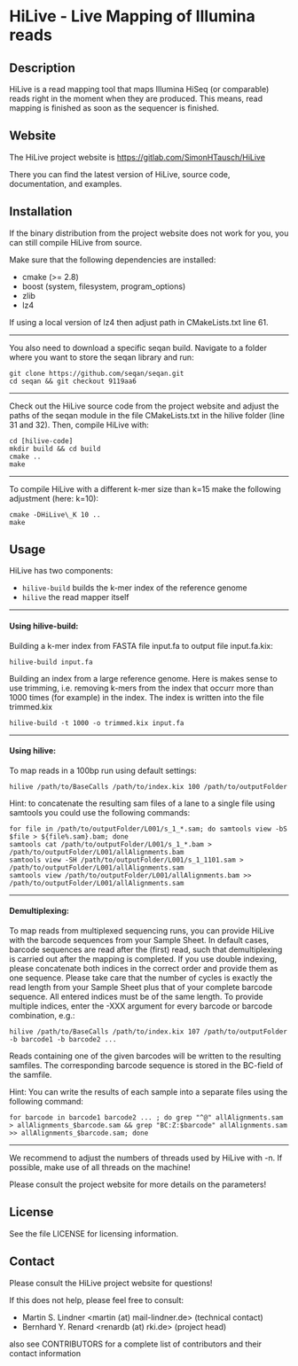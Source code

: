 HiLive - Live Mapping of Illumina reads
=======================================

Description
-----------

HiLive is a read mapping tool that maps Illumina HiSeq (or comparable) 
reads right in the moment when they are produced. This means, read mapping 
is finished as soon as the sequencer is finished.


Website
-------

The HiLive project website is https://gitlab.com/SimonHTausch/HiLive

There you can find the latest version of HiLive, source code, documentation,
and examples.


Installation
------------

If the binary distribution from the project website does not work for you,
you can still compile HiLive from source.

Make sure that the following dependencies are installed:

 * cmake (>= 2.8)
 * boost (system, filesystem, program\_options)
 * zlib
 * lz4

If using a local version of lz4 then adjust path in CMakeLists.txt line 61.

---

You also need to download a specific seqan build. Navigate to a folder where
you want to store the seqan library and run:

    git clone https://github.com/seqan/seqan.git
    cd seqan && git checkout 9119aa6

---

Check out the HiLive source code from the project website and adjust the paths of the
seqan module in the file CMakeLists.txt in the hilive folder (line 31 and 32).
Then, compile HiLive with:

    cd [hilive-code]
    mkdir build && cd build
    cmake ..
    make

---

To compile HiLive with a different k-mer size than k=15 make the following
adjustment (here: k=10):

    cmake -DHiLive\_K 10 ..
    make


Usage
-----

HiLive has two components:

 * ``hilive-build``  builds the k-mer index of the reference genome
 * ``hilive``        the read mapper itself

---

#### Using hilive-build:

Building a k-mer index from FASTA file input.fa to output file input.fa.kix:

    hilive-build input.fa

Building an index from a large reference genome. Here is makes sense to use trimming,
i.e. removing k-mers from the index that occurr more than 1000 times (for example) in
the index. The index is written into the file trimmed.kix

    hilive-build -t 1000 -o trimmed.kix input.fa

---

#### Using hilive:

To map reads in a 100bp run using default settings:

    hilive /path/to/BaseCalls /path/to/index.kix 100 /path/to/outputFolder

Hint: to concatenate the resulting sam files of a lane to a single file using samtools you could use the following commands:

    for file in /path/to/outputFolder/L001/s_1_*.sam; do samtools view -bS $file > ${file%.sam}.bam; done
    samtools cat /path/to/outputFolder/L001/s_1_*.bam > /path/to/outputFolder/L001/allAlignments.bam
    samtools view -SH /path/to/outputFolder/L001/s_1_1101.sam > /path/to/outputFolder/L001/allAlignments.sam
    samtools view /path/to/outputFolder/L001/allAlignments.bam >> /path/to/outputFolder/L001/allAlignments.sam

---

#### Demultiplexing:

To map reads from multiplexed sequencing runs, you can provide HiLive with the barcode sequences from your Sample Sheet.
In default cases, barcode sequences are read after the (first) read, such that demultiplexing is carried out after the mapping is completed. 
If you use double indexing, please concatenate both indices in the correct order and provide them as one sequence. Please take care that the number of cycles is exactly the read length from your Sample Sheet plus that of your complete barcode sequence. All entered indices must be of the same length. To provide multiple indices, enter the -XXX argument for every barcode or barcode combination, e.g.:

	hilive /path/to/BaseCalls /path/to/index.kix 107 /path/to/outputFolder -b barcode1 -b barcode2 ...

Reads containing one of the given barcodes will be written to the resulting samfiles. The corresponding barcode sequence is stored in the BC-field of the samfile.

Hint: You can write the results of each sample into a separate files using the following command:

	for barcode in barcode1 barcode2 ... ; do grep "^@" allAlignments.sam > allAlignments_$barcode.sam && grep "BC:Z:$barcode" allAlignments.sam >> allAlignments_$barcode.sam; done

---

We recommend to adjust the numbers of threads used by HiLive with -n. If possible,
make use of all threads on the machine!

Please consult the project website for more details on the parameters!


License
-------

See the file LICENSE for licensing information.


Contact
-------

Please consult the HiLive project website for questions!

If this does not help, please feel free to consult:

 * Martin S. Lindner <martin (at) mail-lindner.de> (technical contact)
 * Bernhard Y. Renard <renardb (at) rki.de> (project head)

also see CONTRIBUTORS for a complete list of contributors and their contact information
